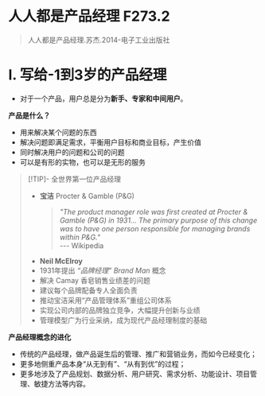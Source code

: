 # 人人都是产品经理 F273.2
> 人人都是产品经理.苏杰.2014-电子工业出版社

# Ⅰ. 写给-1到3岁的产品经理

- 对于一个产品，用户总是分为**新手、专家和中间用户**。

**产品是什么？**
- 用来解决某个问题的东西
- 解决问题即满足需求，平衡用户目标和商业目标，产生价值
- 同时解决用户的问题和公司的问题
- 可以是有形的实物，也可以是无形的服务

> [!TIP]-  全世界第一位产品经理
> - **宝洁** Procter & Gamble (P&G)
>     > *"The product manager role was first created at Procter & Gamble (P&G) in 1931... The primary purpose of this change was to have one person responsible for managing brands within P&G."*  
>     > --- Wikipedia
> - **Neil McElroy**
> - 1931年提出 *“品牌经理”* *Brand Man* 概念
> - 解决 Camay 香皂销售业绩差的问题
> - 建议每个品牌配备专人全面负责
> - 推动宝洁采用“产品管理体系”重组公司体系
> - 实现公司内部的品牌独立竞争，大幅提升创新与业绩
> - 管理模型广为行业采纳，成为现代产品经理制度的基础

**产品经理概念的进化**
- 传统的产品经理，做产品诞生后的管理、推广和营销业务，而如今已经变化；
- 更多地侧重产品本身“从无到有”、“从有到优”的过程；
- 更多地涉及了产品规划、数据分析、用户研究、需求分析、功能设计、项目管理、敏捷方法等内容。



